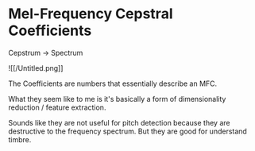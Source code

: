# Mel-Frequency Cepstral Coefficients

Cepstrum → Spectrum

![[/Untitled.png]]

The Coefficients are numbers that essentially describe an MFC.

What they seem like to me is it's basically a form of dimensionality reduction / feature extraction.

Sounds like they are not useful for pitch detection because they are destructive to the frequency spectrum. But they are good for understand timbre.